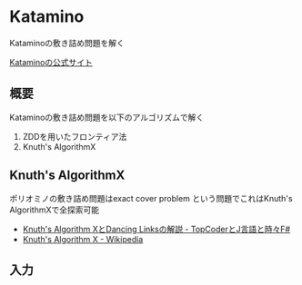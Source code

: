 # Katamino

Kataminoの敷き詰め問題を解く

[Kataminoの公式サイト](https://www.assiston.co.jp/2659)


## 概要
Kataminoの敷き詰め問題を以下のアルゴリズムで解く

1. ZDDを用いたフロンティア法
2. Knuth's AlgorithmX

## Knuth's AlgorithmX

ポリオミノの敷き詰め問題はexact cover problem という問題でこれはKnuth's AlgorithmXで全探索可能

* [Knuth's Algorithm XとDancing Linksの解説 - TopCoderとJ言語と時々F#](http://d.hatena.ne.jp/JAPLJ/20090902/1251901464)
* [Knuth's Algorithm X - Wikipedia](https://en.wikipedia.org/wiki/Knuth%27s_Algorithm_X)

## 入力
